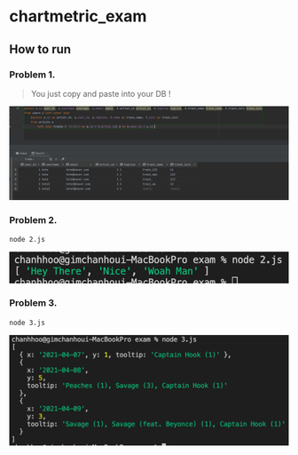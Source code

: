 # chartmetric_exam

## How to run

### Problem 1.
> You just copy and paste into your DB ! 

![1-screen](./statics/1_screen.png)

### Problem 2.
```bash
node 2.js
```
![1-screen](./statics/2_screen.png)

### Problem 3.
```bash
node 3.js
```
![1-screen](./statics/3_screen.png)